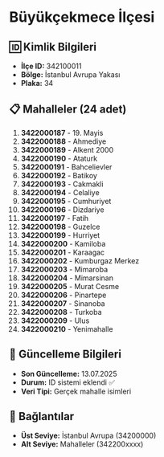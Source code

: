 # Büyükçekmece İlçesi

## 🆔 Kimlik Bilgileri
- **İlçe ID:** 342100011
- **Bölge:** İstanbul Avrupa Yakası
- **Plaka:** 34

## 📋 Mahalleler (24 adet)

1. **3422000187** - 19. Mayis
2. **3422000188** - Ahmediye
3. **3422000189** - Alkent 2000
4. **3422000190** - Ataturk
5. **3422000191** - Bahcelievler
6. **3422000192** - Batikoy
7. **3422000193** - Cakmakli
8. **3422000194** - Celaliye
9. **3422000195** - Cumhuriyet
10. **3422000196** - Dizdariye
11. **3422000197** - Fatih
12. **3422000198** - Guzelce
13. **3422000199** - Hurriyet
14. **3422000200** - Kamiloba
15. **3422000201** - Karaagac
16. **3422000202** - Kumburgaz Merkez
17. **3422000203** - Mimaroba
18. **3422000204** - Mimarsinan
19. **3422000205** - Murat Cesme
20. **3422000206** - Pinartepe
21. **3422000207** - Sinanoba
22. **3422000208** - Turkoba
23. **3422000209** - Ulus
24. **3422000210** - Yenimahalle

## 📅 Güncelleme Bilgileri
- **Son Güncelleme:** 13.07.2025
- **Durum:** ID sistemi eklendi ✅
- **Veri Tipi:** Gerçek mahalle isimleri

## 🔗 Bağlantılar
- **Üst Seviye:** İstanbul Avrupa (34200000)
- **Alt Seviye:** Mahalleler (342200xxxx)
